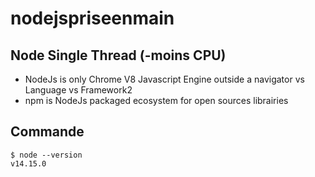 # nodejspriseenmain

## Node  Single Thread (-moins CPU)
- NodeJs is only Chrome V8  Javascript  Engine outside a navigator  vs  Language vs Framework2
- npm  is NodeJs packaged ecosystem for open sources librairies
##  Commande
```
$ node --version 
v14.15.0

```
